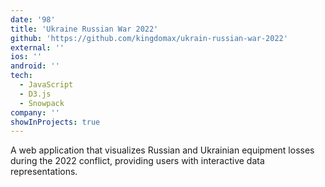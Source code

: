 ```yaml
---
date: '98'
title: 'Ukraine Russian War 2022'
github: 'https://github.com/kingdomax/ukrain-russian-war-2022'
external: ''
ios: ''
android: ''
tech:
  - JavaScript
  - D3.js
  - Snowpack
company: ''
showInProjects: true
---
```


​A web application that visualizes Russian and Ukrainian equipment losses during the 2022 conflict, providing users with interactive data representations.
